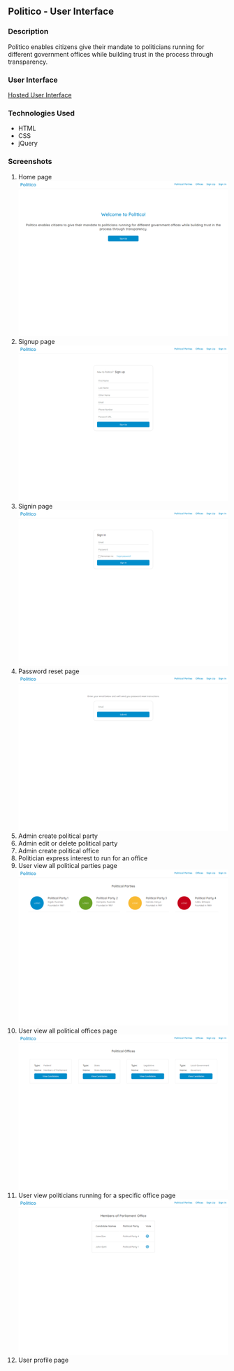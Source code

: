 ## Politico - User Interface

### Description
Politico enables citizens give their mandate to politicians running for different government offices 
while building trust in the process through transparency.

### User Interface
[Hosted User Interface](https://the22mastermind.github.io/politico-ui/)

### Technologies Used
* HTML
* CSS
* jQuery

### Screenshots
1. Home page
![](UI/screenshots/index.png)
2. Signup page
![](UI/screenshots/signup.png)
3. Signin page
![](UI/screenshots/signin.png)
4. Password reset page
![](UI/screenshots/password-reset.png)
5. Admin create political party
6. Admin edit or delete political party
7. Admin create political office
8. Politician express interest to run for an office
9. User view all political parties page
![](UI/screenshots/parties.png)
10. User view all political offices page
![](UI/screenshots/offices.png)
11. User view politicians running for a specific office page
![](UI/screenshots/candidates.png)
12. User profile page